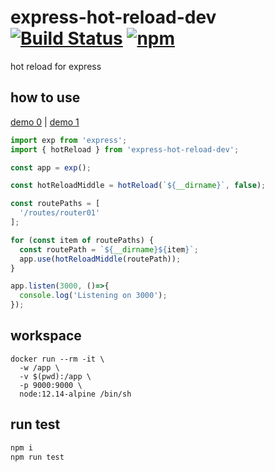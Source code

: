 # express-hot-reload-dev [![Build Status](https://travis-ci.org/BibbyChung/express-hot-reload-dev.svg?branch=master)](https://travis-ci.org/BibbyChung/express-hot-reload-dev) [![npm](https://img.shields.io/npm/v/express-hot-reload-dev.svg)](https://github.com/BibbyChung/express-hot-reload-dev)

hot reload for express

## how to use

[demo 0](https://github.com/BibbyChung/express-hot-reload-dev/tree/master/src/test/case0) |
[demo 1](https://github.com/BibbyChung/express-hot-reload-dev/tree/master/src/test/case1)

```js
import exp from 'express';
import { hotReload } from 'express-hot-reload-dev';

const app = exp();

const hotReloadMiddle = hotReload(`${__dirname}`, false);

const routePaths = [
  '/routes/router01'
];

for (const item of routePaths) {
  const routePath = `${__dirname}${item}`;
  app.use(hotReloadMiddle(routePath));
}

app.listen(3000, ()=>{
  console.log('Listening on 3000');
}); 
```

## workspace

```docker
docker run --rm -it \
  -w /app \
  -v $(pwd):/app \
  -p 9000:9000 \
  node:12.14-alpine /bin/sh
```

## run test

```bash
npm i
npm run test
```
